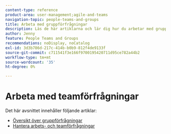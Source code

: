 ```yaml
---
content-type: reference
product-area: user-management;agile-and-teams
navigation-topic: people-teams-and-groups
title: Arbeta med gruppförfrågningar
description: Läs de här artiklarna och lär dig hur du arbetar med gruppförfrågningar i Workfront.
author: Jenny
feature: People Teams and Groups
recommendations: noDisplay, noCatalog
exl-id: 3d3b786d-217c-414b-b0b9-812f4de9133f
source-git-commit: c711541f3e166f9700195420711d95ce782a44b2
workflow-type: tm+mt
source-wordcount: '35'
ht-degree: 0%

---
```


# Arbeta med teamförfrågningar

Det här avsnittet innehåller följande artiklar:

* [Översikt över gruppförfrågningar](../../people-teams-and-groups/work-with-team-requests/team-requests-overview.md)
* [Hantera arbets- och teamförfrågningar](../../people-teams-and-groups/work-with-team-requests/manage-work-and-team-requests.md)
